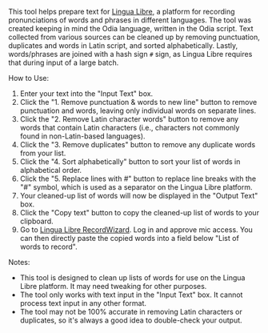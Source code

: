 This tool helps prepare text for [Lingua Libre](https://lingualibre.org/), a platform for recording pronunciations of words and phrases in different languages. The tool was created keeping in mind the Odia language, written in the Odia script. Text collected from various sources can be cleaned up by removing punctuation, duplicates and words in Latin script, and sorted alphabetically. Lastly, words/phrases are joined with a hash sign `#` sign, as Lingua Libre requires that during input of a large batch.

How to Use:

1.  Enter your text into the "Input Text" box.
2.  Click the "1. Remove punctuation & words to new line" button to remove punctuation and words, leaving only individual words on separate lines.
3.  Click the "2. Remove Latin character words" button to remove any words that contain Latin characters (i.e., characters not commonly found in non-Latin-based languages).
4.  Click the "3. Remove duplicates" button to remove any duplicate words from your list.
5.  Click the "4. Sort alphabetically" button to sort your list of words in alphabetical order.
6.  Click the "5. Replace lines with #" button to replace line breaks with the "#" symbol, which is used as a separator on the Lingua Libre platform.
7.  Your cleaned-up list of words will now be displayed in the "Output Text" box.
8.  Click the "Copy text" button to copy the cleaned-up list of words to your clipboard.
9.  Go to [Lingua Libre RecordWizard](https://lingualibre.org/wiki/Special:RecordWizard). Log in and approve mic access. You can then directly paste the copied words into a field below "List of words to record".

Notes:

-   This tool is designed to clean up lists of words for use on the Lingua Libre platform. It may need tweaking for other purposes.
-   The tool only works with text input in the "Input Text" box. It cannot process text input in any other format.
-   The tool may not be 100% accurate in removing Latin characters or duplicates, so it's always a good idea to double-check your output.
